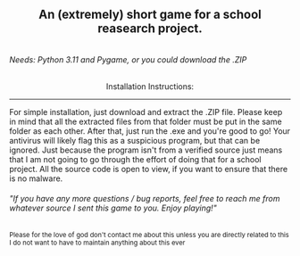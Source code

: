 <div align="center">
<h2>
 An (extremely) short game for a school reasearch project.
</h2>
</div>
</br>


<i>
  Needs: Python 3.11 and Pygame, or you could download the .ZIP</br>
</i>
<br/>

<p>
<div align="center">Installation Instructions:</div><hr>
For simple installation, just download and extract the .ZIP file. Please keep in mind that all the extracted files from that folder must be put in the same folder as each other. After that, just run the .exe and you're good to go!
Your antivirus will likely flag this as a suspicious program, but that can be ignored. Just because the program isn't from a verified source just means that I am not going to go through the effort of doing that for a school project. All the source code is open to view, if you want to ensure that there is no malware. 
</p>

<h6>"If you have any more questions / bug reports, feel free to reach me from whatever source I sent this game to you. Enjoy playing!"</h6>
<sub>Please for the love of god don't contact me about this unless you are directly related to this I do not want to have to maintain anything about this ever</sub>
